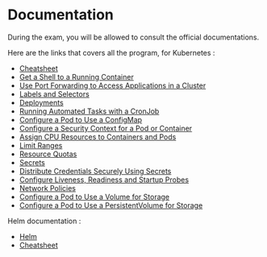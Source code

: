 
# Documentation

During the exam, you will be allowed to consult the official documentations.

Here are the links that covers all the program, for Kubernetes :
- [Cheatsheet](https://kubernetes.io/docs/reference/kubectl/cheatsheet/)
- [Get a Shell to a Running Container](https://kubernetes.io/docs/tasks/debug-application-cluster/get-shell-running-container/)
- [Use Port Forwarding to Access Applications in a Cluster](https://kubernetes.io/docs/tasks/access-application-cluster/port-forward-access-application-cluster/)
- [Labels and Selectors](https://kubernetes.io/docs/concepts/overview/working-with-objects/labels/#label-selectors)
- [Deployments](https://kubernetes.io/docs/concepts/workloads/controllers/deployment)
- [Running Automated Tasks with a CronJob](https://kubernetes.io/docs/tasks/job/automated-tasks-with-cron-jobs/)
- [Configure a Pod to Use a ConfigMap](https://kubernetes.io/docs/tasks/configure-pod-container/configure-pod-configmap/)
- [Configure a Security Context for a Pod or Container](https://kubernetes.io/docs/tasks/configure-pod-container/security-context/)
- [Assign CPU Resources to Containers and Pods](https://kubernetes.io/docs/tasks/configure-pod-container/assign-cpu-resource/)
- [Limit Ranges](https://kubernetes.io/docs/concepts/policy/limit-range/)
- [Resource Quotas](https://kubernetes.io/docs/concepts/policy/resource-quotas/)
- [Secrets](https://kubernetes.io/docs/concepts/configuration/secret/)
- [Distribute Credentials Securely Using Secrets](https://kubernetes.io/docs/tasks/inject-data-application/distribute-credentials-secure/)
- [Configure Liveness, Readiness and Startup Probes](https://kubernetes.io/docs/tasks/configure-pod-container/configure-liveness-readiness-startup-probes/)
- [Network Policies](https://kubernetes.io/docs/concepts/services-networking/network-policies/)
- [Configure a Pod to Use a Volume for Storage](https://kubernetes.io/docs/tasks/configure-pod-container/configure-volume-storage/)
- [Configure a Pod to Use a PersistentVolume for Storage](https://kubernetes.io/docs/tasks/configure-pod-container/configure-persistent-volume-storage/)

Helm documentation :
- [Helm](https://helm.sh/docs/intro/install/)
- [Cheatsheet](https://helm.sh/docs/intro/cheatsheet/)
